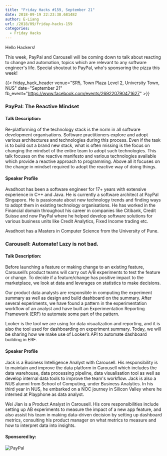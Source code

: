 ```yaml
---
title: "Friday Hacks #159, September 21"
date: 2018-09-19 22:23:38.681482
author: E-Liang
url: /2018/09/friday-hacks-159
categories:
  - Friday Hacks
---
```


Hello Hackers!

This week, PayPal and Carousell will be coming down to talk about reacting to change and automation, topics which are relevant to any software engineer's life. Special shoutout to PayPal, who's sponsoring the pizza this week!

{{< friday_hack_header
    venue="SR5, Town Plaza Level 2, University Town, NUS"
    date="September 21"
    fb_event="https://www.facebook.com/events/269220790471627" >}}

### PayPal: The Reactive Mindset

#### Talk Description:

Re-platforming of the technology stack is the norm in all software development organisations. Software practitioners explore and adopt various architectures and technologies during this process. Even if the task is to build out a brand new stack, what is often missing is the focus on changing the mindset of the entire team to adopt such technologies. This talk focuses on the reactive manifesto and various technologies available which provide a reactive approach to programming. Above all it focuses on the change in mindset required to adopt the reactive way of doing things.

#### Speaker Profile

Avadhoot has been a software engineer for 17+ years with extensive experience in C++ and Java. He is currently a software architect at PayPal Singapore. He is passionate about new technology trends and finding ways to adopt them in existing technology organisations. He has worked in the Financial domain throughout his career in companies like Citibank, Credit Suisse and now PayPal where he helped develop software solutions for various business units like Credit Analytics, Fixed Income trading etc.

Avadhoot has a Masters in Computer Science from the University of Pune.

### Carousell: Automate! Lazy is not bad.

#### Talk Description:

Before launching a feature or making change to an existing feature, Carousell’s product teams will carry out A/B experiments to test the feature or change. To decide if a feature/change has positive impact to the marketplace, we look at data and leverages on statistics to make decisions.

Our product data analysts are responsible in computing the experiment summary as well as design and build dashboard on the summary. After several experiments, we have found a pattern in the experimentation workflow of an analyst and have built an Experimentation Reporting Framework (ERF) to automate some part of the pattern.

Looker is the tool we are using for data visualization and reporting, and it is also the tool used for dashboarding on experiment summary. Today, we will be sharing how we make use of Looker’s API to automate dashboard building in ERF.

#### Speaker Profile

Jack is a Business Intelligence Analyst with Carousell. His responsibility is to maintain and improve the data platform in Carousell which includes the data warehouse, data processing pipeline, data visualisation tool as well as develop internal data tools to improve the team's workflow. Jack is also a NUS alumni from School of Computing, under Business Analytics. In his third year in NUS, he embarked on a NOC journey in Silicon Valley where he interned at Playphone as data analyst.

Wei Jian is a Product Analyst in Carousell. His core responsibilities include setting up AB experiments to measure the impact of a new app feature, and also assist his team in making data-driven decision by setting up dashboard metrics, consulting his product manager on what metrics to measure and how to interpret data into insights.

#### Sponsored by:

<img class="fh-sponsor" src="/img/2018/09/paypal_logo.jpg" alt="PayPal" />
